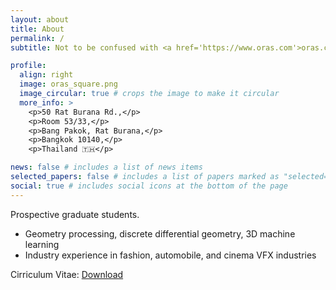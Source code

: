 ```yaml
---
layout: about
title: About
permalink: /
subtitle: Not to be confused with <a href='https://www.oras.com'>oras.com</a>.

profile:
  align: right
  image: oras_square.png
  image_circular: true # crops the image to make it circular
  more_info: >
    <p>50 Rat Burana Rd.,</p>
    <p>Room 53/33,</p>
    <p>Bang Pakok, Rat Burana,</p>
    <p>Bangkok 10140,</p>
    <p>Thailand 🇹🇭</p>

news: false # includes a list of news items
selected_papers: false # includes a list of papers marked as "selected={true}"
social: true # includes social icons at the bottom of the page
---
```


Prospective graduate students. 
- Geometry processing, discrete differential geometry, 3D machine learning
- Industry experience in fashion, automobile, and cinema VFX industries

Cirriculum Vitae: <a href="/assets/pdf/cv_november_2024.pdf"><i class="fa-regular fa-file-pdf"></i> Download</a>